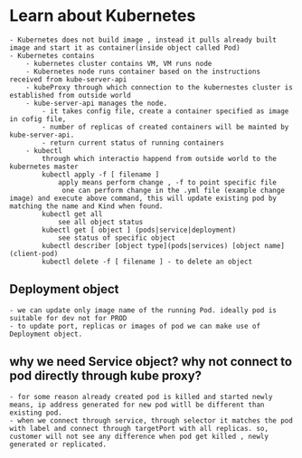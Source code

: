 # Learn about Kubernetes
    - Kubernetes does not build image , instead it pulls already built image and start it as container(inside object called Pod)
    - Kubernetes contains
        - kubernetes cluster contains VM, VM runs node
        - Kubernetes node runs container based on the instructions received from kube-server-api
        - kubeProxy through which connection to the kubernestes cluster is established from outside world
        - kube-server-api manages the node. 
            - it takes config file, create a container specified as image in cofig file, 
            - number of replicas of created containers will be mainted by kube-server-api.
            - return current status of running containers
        - kubectl
            through which interactio happend from outside world to the kubernetes master
            kubectl apply -f [ filename ]
                apply means perform change , -f to point specific file
                 one can perform change in the .yml file (example change image) and execute above command, this will update existing pod by matching the name and Kind when found.
            kubectl get all
                see all object status
            kubectl get [ object ] (pods|service|deployment)
                see status of specific object
            kubectl describer [object type](pods|services) [object name](client-pod)
            kubectl delete -f [ filename ] - to delete an object
            
## Deployment object
    - we can update only image name of the running Pod. ideally pod is suitable for dev not for PROD
    - to update port, replicas or images of pod we can make use of Deployment object.


## why we need Service object? why not connect to pod directly through kube proxy?
    - for some reason already created pod is killed and started newly means, ip address generated for new pod witll be different than existing pod.
    - when we connect through service, through selector it matches the pod with label and connect through targetPort with all replicas. so, customer will not see any difference when pod get killed , newly generated or replicated.
    